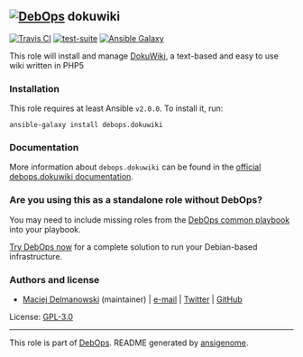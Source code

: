 ## [![DebOps](https://debops.org/images/debops-small.png)](https://debops.org) dokuwiki

<!-- This file was generated by Ansigenome. Do not edit this file directly but
     instead have a look at the files in the ./meta/ directory. -->

[![Travis CI](https://img.shields.io/travis/debops/ansible-dokuwiki.svg?style=flat)](https://travis-ci.org/debops/ansible-dokuwiki)
[![test-suite](https://img.shields.io/badge/test--suite-ansible--dokuwiki-blue.svg?style=flat)](https://github.com/debops/test-suite/tree/master/ansible-dokuwiki/)
[![Ansible Galaxy](https://img.shields.io/badge/galaxy-debops.dokuwiki-660198.svg?style=flat)](https://galaxy.ansible.com/debops/dokuwiki)


This role will install and manage [DokuWiki](https://www.dokuwiki.org/),
a text-based and easy to use wiki written in PHP5

### Installation

This role requires at least Ansible `v2.0.0`. To install it, run:

```Shell
ansible-galaxy install debops.dokuwiki
```

### Documentation

More information about `debops.dokuwiki` can be found in the
[official debops.dokuwiki documentation](https://docs.debops.org/en/latest/ansible/roles/ansible-dokuwiki/docs/).



### Are you using this as a standalone role without DebOps?

You may need to include missing roles from the [DebOps common
playbook](https://github.com/debops/debops-playbooks/blob/master/playbooks/common.yml)
into your playbook.

[Try DebOps now](https://debops.org/) for a complete solution to run your Debian-based infrastructure.





### Authors and license

- [Maciej Delmanowski](https://docs.debops.org/en/latest/debops-keyring/docs/entities.html#debops-keyring-entity-drybjed) (maintainer) | [e-mail](mailto:drybjed@gmail.com) | [Twitter](https://twitter.com/drybjed) | [GitHub](https://github.com/drybjed)

License: [GPL-3.0](https://tldrlegal.com/license/gnu-general-public-license-v3-%28gpl-3%29)

***

This role is part of [DebOps](https://debops.org/). README generated by [ansigenome](https://github.com/nickjj/ansigenome/).
